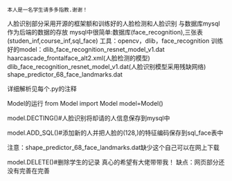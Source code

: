     本人是一名学生请多多指教.谢谢！
人脸识别部分采用开源的框架额和训练好的人脸检测和人脸识别
与数据库mysql作为后端的数据的存放
mysql中很简单:数据库(face_recognition),三张表(studen_inf,course_inf,sql_face)
工具：opencv，dlib，face_recognition
     训练好的model：dlib_face_recognition_resnet_model_v1.dat
                haarcascade_frontalface_alt2.xml(人脸检测的模型)
                dlib_face_recognition_resnet_model_v1.dat(人脸识别模型采用残缺网络)
                shape_predictor_68_face_landmarks.dat
             
详细解析见每个.py的注释



Model的运行
from Model import Model
model=Model()

model.DECTING()#人脸识别将却请的人信息保存到mysql中


model.ADD_SQL()#添加新的人并把人脸的(128,)的特征编码保存到sql_face表中


注意：shape_predictor_68_face_landmarks.dat缺少这个自己可以在网上下载

model.DELETE()#删除学生的记录
真心的希望有大佬带带我！
缺点：网页部分还没有完善在完善

